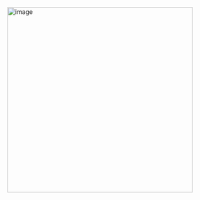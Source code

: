 <img width="424" alt="image" src="https://user-images.githubusercontent.com/117038006/217734220-f4e5427e-acfc-4d2a-bac7-2418bc095125.png">
